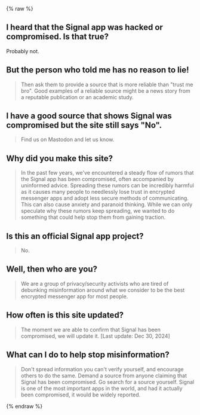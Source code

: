 {% raw %}

## I heard that the Signal app was hacked or compromised. Is that true?
Probably not.


## But the person who told me has no reason to lie!
>Then ask them to provide a source that is more reliable than "trust me bro". Good examples of a reliable source might be a news story from a reputable publication or an academic study.


## I have a good source that shows Signal was compromised but the site still says "No".
>Find us on Mastodon and let us know.


## Why did you make this site?
>In the past few years, we've encountered a steady flow of rumors that the Signal app has been compromised, often accompanied by uninformed advice. Spreading these rumors can be incredibly harmful as it causes many people to needlessly lose trust in encrypted messenger apps and adopt less secure methods of communicating. This can also cause anxiety and paranoid thinking. While we can only speculate why these rumors keep spreading, we wanted to do something that could help stop them from gaining traction.

 
## Is this an official Signal app project?
>No.

 
## Well, then who are you?
>We are a group of privacy/security activists who are tired of debunking misinformation around what we consider to be the best encrypted messenger app for most people.

 
## How often is this site updated?
>The moment we are able to confirm that Signal has been compromised, we will update it. [Last update: Dec 30, 2024]

 
## What can I do to help stop misinformation?
>Don't spread information you can't verify yourself, and encourage others to do the same. Demand a source from anyone claiming that Signal has been compromised. Go search for a source yourself. Signal is one of the most important apps in the world, and had it actually been compromised, it would be widely reported.

{% endraw %}